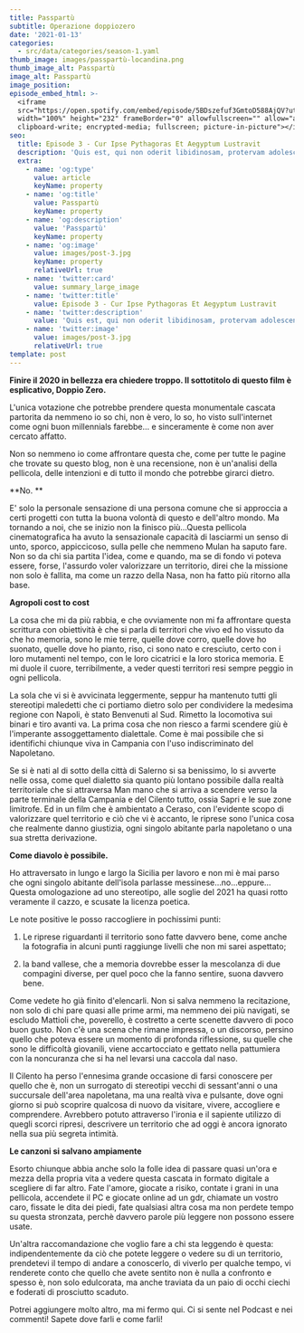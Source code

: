 ```yaml
---
title: Passpartù
subtitle: Operazione doppiozero
date: '2021-01-13'
categories:
  - src/data/categories/season-1.yaml
thumb_image: images/passpartù-locandina.png
thumb_image_alt: Passpartù
image_alt: Passpartù
image_position:
episode_embed_html: >-
  <iframe
  src="https://open.spotify.com/embed/episode/5BDszefuf3GmtoD588AjQV?utm_source=generator&theme=0"
  width="100%" height="232" frameBorder="0" allowfullscreen="" allow="autoplay;
  clipboard-write; encrypted-media; fullscreen; picture-in-picture"></iframe>
seo:
  title: Episode 3 - Cur Ipse Pythagoras Et Aegyptum Lustravit
  description: 'Quis est, qui non oderit libidinosam, protervam adolescentiam'
  extra:
    - name: 'og:type'
      value: article
      keyName: property
    - name: 'og:title'
      value: Passpartù
      keyName: property
    - name: 'og:description'
      value: 'Passpartù'
      keyName: property
    - name: 'og:image'
      value: images/post-3.jpg
      keyName: property
      relativeUrl: true
    - name: 'twitter:card'
      value: summary_large_image
    - name: 'twitter:title'
      value: Episode 3 - Cur Ipse Pythagoras Et Aegyptum Lustravit
    - name: 'twitter:description'
      value: 'Quis est, qui non oderit libidinosam, protervam adolescentiam'
    - name: 'twitter:image'
      value: images/post-3.jpg
      relativeUrl: true
template: post
---
```

**Finire il 2020 in bellezza era chiedere troppo. Il sottotitolo di questo film è esplicativo, Doppio Zero.**

L'unica votazione che potrebbe prendere questa monumentale cascata partorita da nemmeno io so chi, non è vero, lo so, ho visto sull'internet come ogni buon millennials farebbe… e sinceramente è come non aver cercato affatto.

Non so nemmeno io come affrontare questa che, come per tutte le pagine che trovate su questo blog, non è una 
recensione, non è un'analisi della pellicola, delle intenzioni e di tutto il mondo che potrebbe girarci dietro. 

**No. **

E' solo la personale sensazione di una persona comune che si approccia a certi progetti con tutta la buona volontà di questo e dell'altro mondo. Ma tornando a noi, che se inizio non la finisco più…Questa pellicola cinematografica ha avuto la sensazionale capacità di lasciarmi un senso di unto, sporco, appiccicoso, sulla pelle che nemmeno Mulan ha saputo fare. Non so da chi sia partita l'idea, come e quando, ma se di fondo vi poteva essere, forse, l'assurdo voler valorizzare un territorio, direi che la missione non solo è fallita, ma come un razzo della Nasa, non ha fatto più ritorno alla base.

**Agropoli cost to cost**

La cosa che mi da più rabbia, e che ovviamente non mi fa affrontare questa scrittura con obiettività è che si parla di territori che vivo ed ho vissuto da che ho memoria, sono le mie terre, quelle dove corro, quelle dove ho suonato, quelle dove ho pianto, riso, ci sono nato e cresciuto, 
certo con i loro mutamenti nel tempo, con le loro cicatrici e la loro storica memoria. E mi duole il cuore, terribilmente, a veder questi territori resi sempre peggio in ogni pellicola.

La sola che vi si è avvicinata leggermente, seppur ha mantenuto tutti gli stereotipi maledetti che ci portiamo dietro solo per condividere la medesima regione con Napoli, è stato Benvenuti al Sud. Rimetto la locomotiva sui binari e tiro avanti va. La prima cosa che non riesco a farmi scendere giù è l'imperante assoggettamento dialettale. Come è mai possibile che si identifichi chiunque viva in Campania con l'uso indiscriminato del Napoletano.

Se si è nati al di sotto della città di Salerno si sa benissimo, lo si avverte nelle ossa, come quel dialetto sia quanto più lontano possibile dalla realtà territoriale che si attraversa Man mano che si arriva a scendere verso la parte terminale della Campania e del Cilento tutto, ossia Sapri e le sue zone limitrofe. Ed in un film che è ambientato a Ceraso, con l'evidente scopo di valorizzare quel territorio e ciò che vi è accanto, le riprese sono l'unica cosa che realmente danno giustizia, ogni singolo abitante parla napoletano o una sua stretta derivazione.

**Come diavolo è possibile.**

Ho attraversato in lungo e largo la Sicilia per lavoro e non mi è mai parso che ogni singolo abitante dell'isola parlasse messinese…no…eppure…Questa omologazione ad uno stereotipo, alle soglie del 2021 ha quasi rotto veramente il cazzo, e scusate la licenza poetica.

Le note positive le posso raccogliere in pochissimi punti:

1.  Le riprese riguardanti il territorio sono fatte davvero bene, come anche la fotografia in alcuni punti raggiunge livelli che non mi sarei aspettato;

2.  la band vallese, che a memoria dovrebbe esser la mescolanza di due compagini diverse, per quel poco che la fanno sentire, suona davvero bene.

Come vedete ho già finito d'elencarli. Non si salva nemmeno la recitazione, non solo di chi pare quasi alle prime armi, ma nemmeno dei più navigati, se escludo Mattioli che, poverello, è costretto a certe scenette davvero di poco buon gusto. Non c'è una scena che rimane impressa, o un discorso, persino quello che poteva essere un momento di profonda riflessione, su quelle che sono le difficoltà giovanili, viene accartocciato e gettato nella pattumiera con la noncuranza che si ha nel levarsi una caccola dal naso.

Il Cilento ha perso l'ennesima grande occasione di farsi conoscere per quello che è, non un surrogato di stereotipi vecchi di sessant'anni o una succursale dell'area napoletana, ma una realtà viva e pulsante, dove ogni giorno si può scoprire qualcosa di nuovo da visitare, vivere, accogliere e comprendere. Avrebbero potuto attraverso l'ironia e il sapiente utilizzo di quegli scorci ripresi, descrivere un territorio che ad oggi è ancora ignorato nella sua più segreta intimità.

**Le canzoni si salvano ampiamente**

Esorto chiunque abbia anche solo la folle idea di passare quasi un'ora e mezza della propria vita a vedere questa cascata in formato digitale a 
scegliere di far altro. Fate l'amore, giocate a risiko, contate i grani in una pellicola, accendete il PC e giocate online ad un gdr, chiamate un vostro caro, fissate le dita dei piedi, fate qualsiasi altra cosa ma non perdete tempo su questa stronzata, perchè davvero parole più leggere non possono essere usate.

Un'altra raccomandazione che voglio fare a chi sta leggendo è questa: indipendentemente da ciò che potete leggere o vedere su di un territorio, prendetevi il tempo di andare a conoscerlo, di viverlo per qualche tempo, vi renderete conto che quello che avete sentito non è nulla a confronto e spesso è, non solo edulcorata, ma anche traviata da un paio di occhi ciechi e foderati di prosciutto scaduto.

Potrei aggiungere molto altro, ma mi fermo qui. Ci si sente nel Podcast e nei commenti! Sapete dove farli e come farli!
